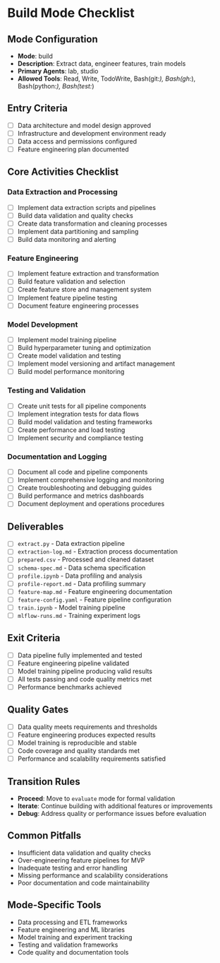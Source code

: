 # Build Mode Checklist

## Mode Configuration
- **Mode**: build
- **Description**: Extract data, engineer features, train models
- **Primary Agents**: lab, studio
- **Allowed Tools**: Read, Write, TodoWrite, Bash(git:*), Bash(gh:*), Bash(python:*), Bash(test:*)

## Entry Criteria
- [ ] Data architecture and model design approved
- [ ] Infrastructure and development environment ready
- [ ] Data access and permissions configured
- [ ] Feature engineering plan documented

## Core Activities Checklist

### Data Extraction and Processing
- [ ] Implement data extraction scripts and pipelines
- [ ] Build data validation and quality checks
- [ ] Create data transformation and cleaning processes
- [ ] Implement data partitioning and sampling
- [ ] Build data monitoring and alerting

### Feature Engineering
- [ ] Implement feature extraction and transformation
- [ ] Build feature validation and selection
- [ ] Create feature store and management system
- [ ] Implement feature pipeline testing
- [ ] Document feature engineering processes

### Model Development
- [ ] Implement model training pipeline
- [ ] Build hyperparameter tuning and optimization
- [ ] Create model validation and testing
- [ ] Implement model versioning and artifact management
- [ ] Build model performance monitoring

### Testing and Validation
- [ ] Create unit tests for all pipeline components
- [ ] Implement integration tests for data flows
- [ ] Build model validation and testing frameworks
- [ ] Create performance and load testing
- [ ] Implement security and compliance testing

### Documentation and Logging
- [ ] Document all code and pipeline components
- [ ] Implement comprehensive logging and monitoring
- [ ] Create troubleshooting and debugging guides
- [ ] Build performance and metrics dashboards
- [ ] Document deployment and operations procedures

## Deliverables
- [ ] `extract.py` - Data extraction pipeline
- [ ] `extraction-log.md` - Extraction process documentation
- [ ] `prepared.csv` - Processed and cleaned dataset
- [ ] `schema-spec.md` - Data schema specification
- [ ] `profile.ipynb` - Data profiling and analysis
- [ ] `profile-report.md` - Data profiling summary
- [ ] `feature-map.md` - Feature engineering documentation
- [ ] `feature-config.yaml` - Feature pipeline configuration
- [ ] `train.ipynb` - Model training pipeline
- [ ] `mlflow-runs.md` - Training experiment logs

## Exit Criteria
- [ ] Data pipeline fully implemented and tested
- [ ] Feature engineering pipeline validated
- [ ] Model training pipeline producing valid results
- [ ] All tests passing and code quality metrics met
- [ ] Performance benchmarks achieved

## Quality Gates
- [ ] Data quality meets requirements and thresholds
- [ ] Feature engineering produces expected results
- [ ] Model training is reproducible and stable
- [ ] Code coverage and quality standards met
- [ ] Performance and scalability requirements satisfied

## Transition Rules
- **Proceed**: Move to `evaluate` mode for formal validation
- **Iterate**: Continue building with additional features or improvements
- **Debug**: Address quality or performance issues before evaluation

## Common Pitfalls
- Insufficient data validation and quality checks
- Over-engineering feature pipelines for MVP
- Inadequate testing and error handling
- Missing performance and scalability considerations
- Poor documentation and code maintainability

## Mode-Specific Tools
- Data processing and ETL frameworks
- Feature engineering and ML libraries
- Model training and experiment tracking
- Testing and validation frameworks
- Code quality and documentation tools